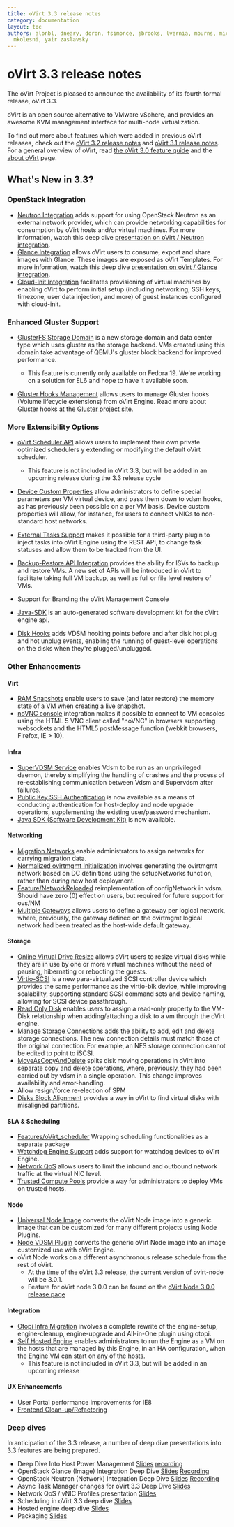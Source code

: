 ```yaml
---
title: oVirt 3.3 release notes
category: documentation
layout: toc
authors: alonbl, dneary, doron, fsimonce, jbrooks, lvernia, mburns, michael pasternak,
  mkolesni, yair zaslavsky
---
```


# oVirt 3.3 release notes

The oVirt Project is pleased to announce the availability of its fourth formal release, oVirt 3.3.

oVirt is an open source alternative to VMware vSphere, and provides an awesome KVM management interface for multi-node virtualization.

To find out more about features which were added in previous oVirt releases, check out the [oVirt 3.2 release notes](/develop/release-management/releases/3.2/) and [oVirt 3.1 release notes](/develop/release-management/releases/3.1/). For a general overview of oVirt, read [the oVirt 3.0 feature guide](/develop/release-management/releases/3.0/feature-guide/) and the [about oVirt](/community/about.html) page.

## What's New in 3.3?

### OpenStack Integration

*   [Neutron Integration](/develop/release-management/features/network/osn-integration/) adds support for using OpenStack Neutron as an external network provider, which can provide networking capabilities for consumption by oVirt hosts and/or virtual machines. For more information, watch this deep dive [presentation on oVirt / Neutron integration](http://www.youtube.com/watch?v=S16AfFylcHk).
*   [Glance Integration](/develop/release-management/features/storage/glance-integration/) allows oVirt users to consume, export and share images with Glance. These images are exposed as oVirt Templates. For more information, watch this deep dive [presentation on oVirt / Glance integration](http://www.youtube.com/watch?v=_Nyi1xyiQnY).
*   [Cloud-Init Integration](/develop/release-management/features/cloud/cloud-init-integration/) facilitates provisioning of virtual machines by enabling oVirt to perform initial setup (including networking, SSH keys, timezone, user data injection, and more) of guest instances configured with cloud-init.

### Enhanced Gluster Support

*   [GlusterFS Storage Domain](/develop/release-management/features/storage/glusterfs-storage-domain/) is a new storage domain and data center type which uses gluster as the storage backend. VMs created using this domain take advantage of QEMU's gluster block backend for improved performance.
    -   <div class="alert alert-info">
        This feature is currently only available on Fedora 19. We're working on a solution for EL6 and hope to have it available soon.

        </div>

*   [Gluster Hooks Management](/develop/release-management/features/gluster/gluster-hooks-management/) allows users to manage Gluster hooks (Volume lifecycle extensions) from oVirt Engine. Read more about Gluster hooks at the [Gluster project site](http://www.gluster.org/community/documentation/index.php/Features/Hooks).

### More Extensibility Options

*   [oVirt Scheduler API](Features/Scheduling_API) allows users to implement their own private optimized schedulers y extending or modifying the default oVirt scheduler.
    -   <div class="alert alert-info">
        This feature is not included in oVirt 3.3, but will be added in an upcoming release during the 3.3 release cycle

        </div>

*   [Device Custom Properties](/develop/release-management/features/network/device-custom-properties/) allow administrators to define special parameters per VM virtual device, and pass them down to vdsm hooks, as has previously been possible on a per VM basis. Device custom properties will allow, for instance, for users to connect vNICs to non-standard host networks.
*   [External Tasks Support](/develop/release-management/features/infra/externaltasks/) makes it possible for a third-party plugin to inject tasks into oVirt Engine using the REST API, to change task statuses and allow them to be tracked from the UI.
*   [Backup-Restore API Integration](/develop/release-management/features/storage/backup-restore-api-integration/) provides the ability for ISVs to backup and restore VMs. A new set of APIs will be introduced in oVirt to facilitate taking full VM backup, as well as full or file level restore of VMs.
*   Support for Branding the oVirt Management Console
*   [Java-SDK](Features/Java_SDK) is an auto-generated software development kit for the oVirt engine api.
*   [Disk Hooks](/develop/release-management/features/storage/disk-hooks/) adds VDSM hooking points before and after disk hot plug and hot unplug events, enabling the running of guest-level operations on the disks when they're plugged/unplugged.

### Other Enhancements

#### Virt

*   [RAM Snapshots](/develop/release-management/features/virt/ram-snapshots/) enable users to save (and later restore) the memory state of a VM when creating a live snapshot.
*   [noVNC console](/develop/release-management/features/virt/novnc-console/) integration makes it possible to connect to VM consoles using the HTML 5 VNC client called "noVNC" in browsers supporting websockets and the HTML5 postMessage function (webkit browsers, Firefox, IE > 10).

#### Infra

*   [SuperVDSM Service](/develop/release-management/features/vdsm/supervdsm-service/) enables Vdsm to be run as an unprivileged daemon, thereby simplifying the handling of crashes and the process of re-establishing communication between Vdsm and Supervdsm after failures.
*   [Public Key SSH Authentication](/develop/release-management/features/infra/ssh-abilities/) is now available as a means of conducting authentication for host-deploy and node upgrade operations, supplementing the existing user/password mechanism.
*   [Java SDK (Software Development Kit)](Features/JavaSDK) is now available.

#### Networking

*   [Migration Networks](/develop/release-management/features/network/migration-network/) enable administrators to assign networks for carrying migration data.
*   [Normalized ovirtmgmt Initialization](/develop/release-management/features/network/normalized-ovirtmgmt-initialization/) involves generating the ovirtmgmt network based on DC definitions using the setupNetworks function, rather than during new host deployment.
*   [Feature/NetworkReloaded](/develop/release-management/features/network/networkreloaded/) reimplementation of configNetwork in vdsm. Should have zero (0) effect on users, but required for future support for ovs/NM
*   [Multiple Gateways](/develop/release-management/features/network/multiple-gateways/) allows users to define a gateway per logical network, where, previously, the gateway defined on the ovirtmgmt logical network had been treated as the host-wide default gateway.

#### Storage

*   [Online Virtual Drive Resize](/develop/release-management/features/storage/online-virtual-drive-resize/) allows oVirt users to resize virtual disks while they are in use by one or more virtual machines without the need of pausing, hibernating or rebooting the guests.
*   [Virtio-SCSI](/develop/release-management/features/storage/virtio-scsi/) is a new para-virtualized SCSI controller device which provides the same performance as the virtio-blk device, while improving scalability, supporting standard SCSI command sets and device naming, allowing for SCSI device passthrough.
*   [Read Only Disk](/develop/release-management/features/storage/read-only-disk/) enables users to assign a read-only property to the VM-Disk relationship when adding/attaching a disk to a vm through the oVirt engine.
*   [Manage Storage Connections](Features/Edit_Connection_Properties) adds the ability to add, edit and delete storage connections. The new connection details must match those of the original connection. For example, an NFS storage connection cannot be edited to point to iSCSI.
*   [MoveAsCopyAndDelete](/develop/release-management/features/storage/moveascopyanddelete/) splits disk moving operations in oVirt into separate copy and delete operations, where, previously, they had been carried out by vdsm in a single operation. This change improves availability and error-handling.
*   Allow resign/force re-election of SPM
*   [Disks Block Alignment](/develop/release-management/features/storage/diskalignment/) provides a way in oVirt to find virtual disks with misaligned partitions.

#### SLA & Scheduling

*   [Features/oVirt_scheduler](/develop/release-management/features/sla/ovirtscheduler/) Wrapping scheduling functionalities as a separate package
*   [Watchdog Engine Support](/develop/release-management/features/engine/watchdog-engine-support/) adds support for watchdog devices to oVirt Engine.
*   [Network QoS](/documentation/sla/network-qos/) allows users to limit the inbound and outbound network traffic at the virtual NIC level.
*   [Trusted Compute Pools](/develop/release-management/features/sla/trusted-compute-pools/) provide a way for administrators to deploy VMs on trusted hosts.

#### Node

*   [Universal Node Image](/develop/release-management/features/node/universal-image/) converts the oVirt Node image into a generic image that can be customized for many different projects using Node Plugins.
*   [Node VDSM Plugin](/develop/release-management/features/vdsm/vdsm-plugin/) converts the generic oVirt Node image into an image customized use with oVirt Engine.
*   oVirt Node works on a different asynchronous release schedule from the rest of oVirt.
    -   At the time of the oVirt 3.3 release, the current version of ovirt-node will be 3.0.1.
    -   Feature for oVirt node 3.0.0 can be found on the [oVirt Node 3.0.0 release page](/develop/projects/node/3.0-release-management/)

#### Integration

*   [Otopi Infra Migration](/develop/release-management/features/integration/otopi-infra-migration/) involves a complete rewrite of the engine-setup, engine-cleanup, engine-upgrade and All-in-One plugin using otopi.
*   [Self Hosted Engine](/develop/release-management/features/engine/self-hosted-engine/) enables administrators to run the Engine as a VM on the hosts that are managed by this Engine, in an HA configuration, when the Engine VM can start on any of the hosts.
    -   <div class="alert alert-info">
        This feature is not included in oVirt 3.3, but will be added in an upcoming release

        </div>

#### UX Enhancements

*   User Portal performance improvements for IE8
*   [Frontend Clean-up/Refactoring](/develop/release-management/features/ux/frontendrefactor/)

### Deep dives

In anticipation of the 3.3 release, a number of deep dive presentations into 3.3 features are being prepared.

*   Deep Dive Into Host Power Management [Slides](http://resources.ovirt.org/old-site-files/wiki/PM-deep-dive.odp) [recording](https://sas.elluminate.com/p.jnlp?psid=2013-07-29.0638.M.0095240B0C736D2B11BF860A1F0376.vcr&sid=819)
*   OpenStack Glance (Image) Integration Deep Dive [Slides](http://resources.ovirt.org/old-site-files/wiki/Ovirt-2013-glance-integration-deep-dive.pdf) [Recording](https://sas.elluminate.com/p.jnlp?psid=2013-07-30.0631.M.46676CB153495B16DF1807973906F0.vcr&sid=819)
*   OpenStack Neutron (Network) Integration Deep Dive [Slides](http://resources.ovirt.org/old-site-files/wiki/Ovirt-neutron-integration-deep-dive-2013.pdf) [Recording](https://sas.elluminate.com/p.jnlp?psid=2013-07-31.0603.M.EE511E1083BCFC4B7C7A2454800447.vcr&sid=819)
*   Async Task Manager changes for oVirt 3.3 Deep Dive [Slides](http://resources.ovirt.org/old-site-files/wiki/Async_task_mgr_23_july_2013_ovirt_final.odp)
*   Network QoS / vNIC Profiles presentation [Slides](http://resources.ovirt.org/old-site-files/wiki/VNIC_Profiles.odp)
*   Scheduling in oVirt 3.3 deep dive [Slides](http://resources.ovirt.org/old-site-files/wiki/Scheduler-Deep-Dive-oVirt.pdf)
*   Hosted engine deep dive [Slides](http://resources.ovirt.org/old-site-files/wiki/Hosted_Engine_Deep_Dive.pdf)
*   Packaging [Slides](http://resources.ovirt.org/old-site-files/wiki/Ovirt_3.3_-_packaging.pdf)

